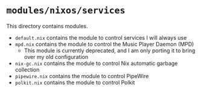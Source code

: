 # `modules/nixos/services`
This directory contains modules.
- `default.nix` contains the module to control services I will always use
- `mpd.nix` contains the module to control the Music Player Daemon (MPD)
  - This module is currently deprecated, and I am only porting it to bring over my old configuration
- `nix-gc.nix` contains the module to control Nix automatic garbage collection
- `pipewire.nix` contains the module to control PipeWire
- `polkit.nix` contains the module to control Polkit
